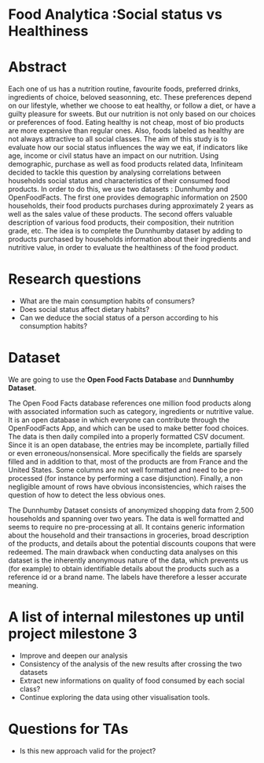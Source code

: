 # Food Analytica :Social status vs Healthiness

# Abstract
Each one of us has a nutrition routine, favourite foods, preferred drinks, ingredients of choice, beloved seasonning, etc. These preferences depend on our lifestyle, whether we choose to eat healthy, or follow a diet, or have a guilty pleasure for sweets. But our nutrition is not only based on our choices or preferences of food. Eating healthy is not cheap, most of bio products are more expensive than regular ones. Also, foods labeled as healthy are not always attractive to all social classes. The aim of this study is to evaluate how our social status influences the way we eat, if indicators like age, income or civil status have an impact on our nutrition. Using demographic, purchase as well as food products related data, Infiniteam decided to tackle this question by analysing correlations between households social status and characteristics of their consumed food products.
In order to do this, we use two datasets : Dunnhumby and OpenFoodFacts. The first one provides demographic information on 2500 households, their food products purchases during approximately 2 years as well as the sales value of these products. The second offers valuable description of various food products, their composition, their nutrition grade, etc. The idea is to complete the Dunnhumby dataset by adding to products purchased by households information about their ingredients and nutritive value, in order to evaluate the healthiness of the food product.

# Research questions
- What are the main consumption habits of consumers?
- Does social status affect dietary habits?
- Can we deduce the social status of a person according to his consumption habits?

# Dataset
We are going to use the **Open Food Facts Database** and **Dunnhumby Dataset**. 

The Open Food Facts database references one million food products along with associated information such as category, ingredients or nutritive value. It is an open database in which everyone can contribute through the OpenFoodFacts App, and which can be used to make better food choices. The data is then daily compiled into a properly formatted CSV document. Since it is an open database, the entries may be incomplete, partially filled or even erroneous/nonsensical. More specifically the fields are sparsely filled and in addition to that, most of the products are from France and the United States. Some columns are not well formatted and need to be pre-processed (for instance by performing a case disjunction). Finally, a non negligible amount of rows have obvious inconsistencies, which raises the question of how to detect the less obvious ones.

The Dunnhumby Dataset consists of anonymized shopping data from 2,500 households and spanning over two years. The data is well formatted and seems to require no pre-processing at all. It contains generic information about the household and their transactions in groceries, broad description of the products, and details about the potential discounts coupons that were redeemed. The main drawback when conducting data analyses on this dataset is the inherently anonymous nature of the data, which prevents us (for example) to obtain identifiable details about the products such as a reference id or a brand name. The labels have therefore a lesser accurate meaning.

# A list of internal milestones up until project milestone 3
- Improve and deepen our analysis
- Consistency of the analysis of the new results after crossing the two datasets
- Extract new informations on quality of food consumed by each social class?
- Continue exploring the data using other visualisation tools.

# Questions for TAs
- Is this new approach valid for the project?

